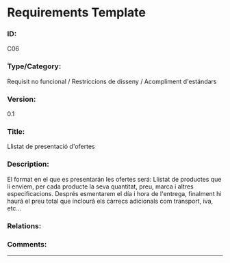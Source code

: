 # Requirements Template
### ID: 
C06
### Type/Category: 
Requisit no funcional / Restriccions de disseny / Acompliment d'estándars
### Version: 
0.1
### Title: 
Llistat de presentació d'ofertes
### Description: 
El format en el que es presentarán les ofertes será: Llistat de productes que li enviem, per cada producte la seva quantitat, preu, marca i altres especificacions. Després esmentarem el día i hora de l'entrega, finalment hi haurá el preu total que inclourá els càrrecs adicionals com transport, iva, etc...
### Relations: 
### Comments: 
---